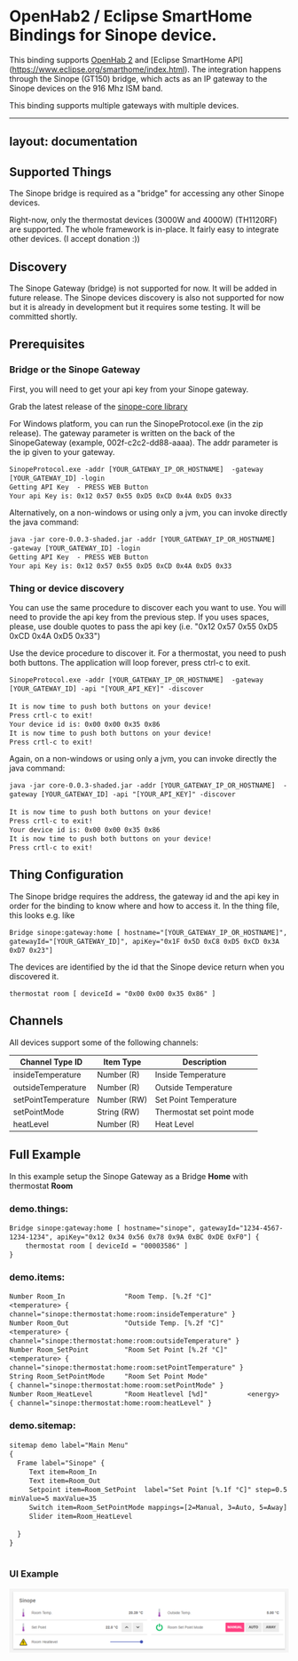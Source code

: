 # OpenHab2 / Eclipse SmartHome Bindings for Sinope device. 

This binding supports [OpenHab 2](<http://www.openhab.org/>) and [Eclipse SmartHome API] (<https://www.eclipse.org/smarthome/index.html>). The integration happens through the Sinope (GT150) bridge, which acts as an IP gateway to the Sinope devices on the 916 Mhz ISM band.

This binding supports multiple gateways with multiple devices.

---
layout: documentation
---



## Supported Things

The Sinope bridge is required as a "bridge" for accessing any other Sinope  devices.

Right-now, only the thermostat devices (3000W and 4000W) (TH1120RF) are supported. The whole framework is in-place. It fairly easy to integrate other devices. (I accept donation :))




## Discovery

The Sinope Gateway (bridge) is not supported for now. It will be added in future release.
The Sinope devices discovery is also not supported for now but it is already in development but it requires some testing. It will be committed shortly.

## Prerequisites


### Bridge or the Sinope Gateway 
First, you will need to get your api key from your Sinope gateway.

Grab the latest release of the [sinope-core library](<https://github.com/chaton78/sinope-core/releases>)

For Windows platform, you can run the SinopeProtocol.exe (in the zip release). The gateway parameter is written on the back of the SinopeGateway (example, 002f-c2c2-dd88-aaaa). The addr parameter is the ip given to your gateway.

```
SinopeProtocol.exe -addr [YOUR_GATEWAY_IP_OR_HOSTNAME]  -gateway [YOUR_GATEWAY_ID] -login
Getting API Key  - PRESS WEB Button
Your api Key is: 0x12 0x57 0x55 0xD5 0xCD 0x4A 0xD5 0x33

```
Alternatively, on a non-windows or using only a jvm, you can invoke directly the java command:
```
java -jar core-0.0.3-shaded.jar -addr [YOUR_GATEWAY_IP_OR_HOSTNAME]   -gateway [YOUR_GATEWAY_ID] -login
Getting API Key  - PRESS WEB Button
Your api Key is: 0x12 0x57 0x55 0xD5 0xCD 0x4A 0xD5 0x33

```
### Thing or device discovery

You can use the same procedure to discover each you want to use. You will need to provide the api key from the previous step. If you uses spaces, please, use double quotes to pass the api key (i.e. "0x12 0x57 0x55 0xD5 0xCD 0x4A 0xD5 0x33") 

Use the device procedure to discover it. For a thermostat, you need to push both buttons. The application will loop forever, press ctrl-c to exit.

```
SinopeProtocol.exe -addr [YOUR_GATEWAY_IP_OR_HOSTNAME]  -gateway [YOUR_GATEWAY_ID] -api "[YOUR_API_KEY]" -discover

It is now time to push both buttons on your device!
Press crtl-c to exit!
Your device id is: 0x00 0x00 0x35 0x86
It is now time to push both buttons on your device!
Press crtl-c to exit!
```
Again, on a non-windows or using only a jvm, you can invoke directly the java command:

```
java -jar core-0.0.3-shaded.jar -addr [YOUR_GATEWAY_IP_OR_HOSTNAME]  -gateway [YOUR_GATEWAY_ID] -api "[YOUR_API_KEY]" -discover

It is now time to push both buttons on your device!
Press crtl-c to exit!
Your device id is: 0x00 0x00 0x35 0x86
It is now time to push both buttons on your device!
Press crtl-c to exit!
```


## Thing Configuration

The Sinope bridge requires the address, the gateway id and the api key in order for the binding to know where and how to access it.
In the thing file, this looks e.g. like

```
Bridge sinope:gateway:home [ hostname="[YOUR_GATEWAY_IP_OR_HOSTNAME]", gatewayId="[YOUR_GATEWAY_ID]", apiKey="0x1F 0x5D 0xC8 0xD5 0xCD 0x3A 0xD7 0x23"]
```


The devices are identified by the id that the Sinope device return when you discovered it.


```
thermostat room [ deviceId = "0x00 0x00 0x35 0x86" ]
```

## Channels

All devices support some of the following channels:

 Channel Type ID     | Item Type   | Description                                                                                                                            
---------------------|-------------|----------------------------------------------------------------------------------------------------------------------------------------|
 insideTemperature   | Number (R)  | Inside Temperature                                                                                                                     |   
 outsideTemperature  | Number (R)  | Outside Temperature                                                                                                                    | 
 setPointTemperature | Number (RW) | Set Point Temperature                                                                                                                  | 
 setPointMode        | String (RW) | Thermostat set point mode                                                                                                              |     
 heatLevel           | Number (R)  | Heat Level                                                                                                                             | 

## Full Example

In this example setup the Sinope Gateway as a Bridge **Home** with thermostat **Room**

### demo.things:

```
Bridge sinope:gateway:home [ hostname="sinope", gatewayId="1234-4567-1234-1234", apiKey="0x12 0x34 0x56 0x78 0x9A 0xBC 0xDE 0xF0"] {
    thermostat room [ deviceId = "00003586" ]
}
```

### demo.items:

```
Number Room_In               "Room Temp. [%.2f °C]"         <temperature> { channel="sinope:thermostat:home:room:insideTemperature" }
Number Room_Out              "Outside Temp. [%.2f °C]"      <temperature> { channel="sinope:thermostat:home:room:outsideTemperature" }
Number Room_SetPoint         "Room Set Point [%.2f °C]"     <temperature> { channel="sinope:thermostat:home:room:setPointTemperature" }
String Room_SetPointMode     "Room Set Point Mode"                        { channel="sinope:thermostat:home:room:setPointMode" }
Number Room_HeatLevel        "Room Heatlevel [%d]"          <energy>      { channel="sinope:thermostat:home:room:heatLevel" }
```



### demo.sitemap:

```
sitemap demo label="Main Menu"
{ 
  Frame label="Sinope" {
     Text item=Room_In   
     Text item=Room_Out
     Setpoint item=Room_SetPoint  label="Set Point [%.1f °C]" step=0.5 minValue=5 maxValue=35
     Switch item=Room_SetPointMode mappings=[2=Manual, 3=Auto, 5=Away]
     Slider item=Room_HeatLevel
  
  }
}
  
```

### UI Example

![Example](doc/OpenHab.png)